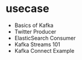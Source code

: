 

# usecase 

- Basics of Kafka
- Twitter Producer
- ElasticSearch Consumer
- Kafka Streams 101
- Kafka Connect Example
